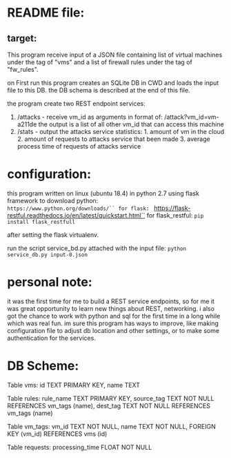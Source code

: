 # README file:
## target:
This program receive input of a JSON file containing list of
virtual machines under the tag of "vms"
and a list of firewall rules under the tag of "fw_rules".

on First run this program creates an SQLite DB in CWD and loads the input file to this DB. the DB schema is described at the end of this file.

the program create two REST endpoint services:
1. /attacks - receive vm_id as arguments in format of:
              /attack?vm_id=vm-a211de
              the output is a list of all other 
              vm_id that can access this machine
2. /stats - output the attacks service statistics: 
            1. amount of vm in the cloud 
            2. amount of requests to attacks service that been made
            3. average process time of requests of attacks service 

# configuration:
this program written on linux (ubuntu 18.4) in python 2.7 using flask framework
to download python:  
    ```https://www.python.org/downloads/``
for flask:
   ``` https://flask-restful.readthedocs.io/en/latest/quickstart.html``
for flask_restful: 
    ```pip install flask_restfull```

after setting the flask virtualenv.

run the script service_bd.py attached with the input file:
    ```python service_db.py input-0.json```


# personal note:
it was the first time for me to build a​ ​REST service endpoints,
so for me it was great opportunity to learn new things about REST, networking.
i also got the chance to work with python  and sql for the first time in a long while which was real fun.
im sure this program has ways to improve, like making configuration file to adjust db location and other settings, or to make some authentication for the services.

# DB Scheme:

Table vms:
id TEXT PRIMARY KEY,
name TEXT

Table rules:
rule_name TEXT PRIMARY KEY,
source_tag TEXT NOT NULL REFERENCES vm_tags (name),
dest_tag TEXT NOT NULL REFERENCES vm_tags (name)

Table vm_tags:
vm_id TEXT NOT NULL,
name TEXT NOT NULL, 
FOREIGN KEY (vm_id) REFERENCES vms (id)

Table requests:
processing_time FLOAT NOT NULL